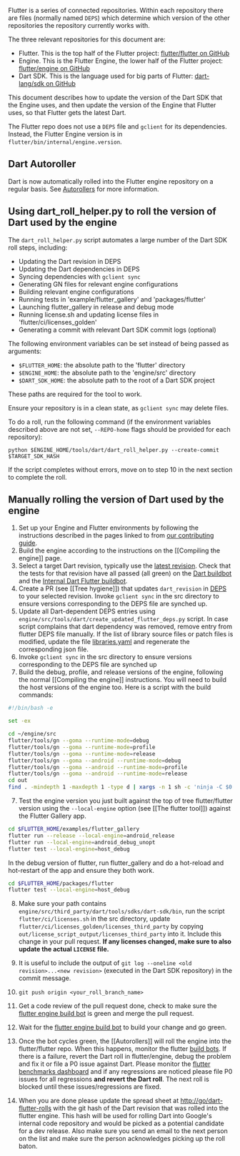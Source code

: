 Flutter is a series of connected repositories. Within each repository there are files (normally named `DEPS`) which determine which version of the other repositories the repository currently works with.

The three relevant repositories for this document are:

* Flutter. This is the top half of the Flutter project: [flutter/flutter on GitHub](https://github.com/flutter/flutter)
* Engine. This is the Flutter Engine, the lower half of the Flutter project: [flutter/engine on GitHub](https://github.com/flutter/engine)
* Dart SDK. This is the language used for big parts of Flutter: [dart-lang/sdk on GitHub](https://github.com/dart-lang/sdk)

This document describes how to update the version of the Dart SDK that the Engine uses, and then update the version of the Engine that Flutter uses, so that Flutter gets the latest Dart.

The Flutter repo does not use a `DEPS` file and `gclient` for its dependencies. Instead, the Flutter Engine version is in `flutter/bin/internal/engine.version`.

## Dart Autoroller

Dart is now automatically rolled into the Flutter engine repository on a regular basis. See [Autorollers](https://github.com/flutter/flutter/wiki/Autorollers) for more information.

## Using dart_roll_helper.py to roll the version of Dart used by the engine

The `dart_roll_helper.py` script automates a large number of the Dart SDK roll steps, including:

 - Updating the Dart revision in DEPS
 - Updating the Dart dependencies in DEPS
 - Syncing dependencies with `gclient sync`
 - Generating GN files for relevant engine configurations
 - Building relevant engine configurations
 - Running tests in 'example/flutter_gallery' and 'packages/flutter'
 - Launching flutter_gallery in release and debug mode
 - Running license.sh and updating license files in
   'flutter/ci/licenses_golden'
 - Generating a commit with relevant Dart SDK commit logs (optional)
                                                                         
The following environment variables can be set instead of being passed as
arguments:

 - `$FLUTTER_HOME`: the absolute path to the 'flutter' directory
 - `$ENGINE_HOME`: the absolute path to the 'engine/src' directory
 - `$DART_SDK_HOME`: the absolute path to the root of a Dart SDK project

These paths are required for the tool to work.

Ensure your repository is in a clean state, as `gclient sync` may delete files.

To do a roll, run the following command (if the environment variables described above are not set, `--REPO-home` flags should be provided for each repository):

```console
python $ENGINE_HOME/tools/dart/dart_roll_helper.py --create-commit $TARGET_SDK_HASH
```

If the script completes without errors, move on to step 10 in the next section to complete the roll.

## Manually rolling the version of Dart used by the engine 

1. Set up your Engine and Flutter environments by following the instructions described in the pages
   linked to from [our contributing guide](https://github.com/flutter/engine/blob/master/CONTRIBUTING.md).
2. Build the engine according to the instructions on the [[Compiling the engine]] page.
3. Select a target Dart revision, typically use the [latest revision](https://github.com/dart-lang/sdk/commits/master). Check that the tests for that revision have all passed (all green) on the [Dart buildbot](https://ci.chromium.org/p/flutter/g/engine/console) and the [Internal Dart Flutter buildbot](https://ci.chromium.org/p/dart/g/flutter/console).
3. Create a PR (see [[Tree hygiene]]) that updates `dart_revision` in [DEPS](https://github.com/flutter/engine/blob/master/DEPS) to your selected revision. Invoke `gclient sync` in the src directory to ensure versions corresponding to the DEPS file are synched up.
4. Update all Dart-dependent DEPS entries using `engine/src/tools/dart/create_updated_flutter_deps.py` script. In case script complains that dart dependency was removed, remove entry from flutter DEPS file manually. If the list of library source files or patch files is modified, update the file [libraries.yaml](https://github.com/flutter/engine/blob/master/lib/snapshot/libraries.yaml) and regenerate the corresponding json file.
5. Invoke `gclient sync` in the src directory to ensure versions corresponding to the DEPS file are synched up
6. Build the debug, profile, and release versions of the engine, following the normal [[Compiling the engine]] instructions. You will need to build the host versions of the engine too. Here is a script with the build commands:

```bash
#!/bin/bash -e

set -ex

cd ~/engine/src
flutter/tools/gn --goma --runtime-mode=debug
flutter/tools/gn --goma --runtime-mode=profile
flutter/tools/gn --goma --runtime-mode=release
flutter/tools/gn --goma --android --runtime-mode=debug
flutter/tools/gn --goma --android --runtime-mode=profile
flutter/tools/gn --goma --android --runtime-mode=release
cd out
find . -mindepth 1 -maxdepth 1 -type d | xargs -n 1 sh -c 'ninja -C $0 -j1000 || exit 255'
```

7. Test the engine version you just built against the top of tree flutter/flutter version using the `--local-engine` option (see [[The flutter tool]]) against the Flutter Gallery app.

```bash
cd $FLUTTER_HOME/examples/flutter_gallery
flutter run --release --local-engine=android_release
flutter run --local-engine=android_debug_unopt
flutter test --local-engine=host_debug 
```

In the debug version of flutter, run flutter_gallery and do a hot-reload and hot-restart of the app and ensure they both work.

```bash
cd $FLUTTER_HOME/packages/flutter
flutter test --local-engine=host_debug
```

8. Make sure your path contains `engine/src/third_party/dart/tools/sdks/dart-sdk/bin`, run the script `flutter/ci/licenses.sh` in the src directory, update `flutter/ci/licenses_golden/licenses_third_party` by copying `out/license_script_output/licenses_third_party` into it. Include this change in your pull request.
**If any licenses changed, make sure to also update the actual `LICENSE` file.**

9. It is useful to include the output of `git log --oneline <old revision>...<new revision>` (executed in the Dart SDK repository) in the commit message.

10. `git push origin <your_roll_branch_name>`

11. Get a code review of the pull request done, check to make sure the [flutter engine build bot](https://build.chromium.org/p/client.flutter/console) is green and merge the pull request.

12. Wait for the [flutter engine build bot](https://build.chromium.org/p/client.flutter/console) to build your change and go green.

13. Once the bot cycles green, the [[Autorollers]] will roll the engine into the flutter/flutter repo. When this happens, monitor the flutter [build bots](https://flutter-dashboard.appspot.com/build.html). If there is a failure, revert the Dart roll in flutter/engine, debug the problem and fix it or file a P0 issue against Dart. Please monitor the [flutter benchmarks dashboard](https://flutter-dashboard.appspot.com/benchmarks.html) and if any regressions are noticed please file P0 issues for all regressions **and revert the Dart roll**. The next roll is blocked until these issues/regressions are fixed.

14. When you are done please update the spread sheet at [http://go/dart-flutter-rolls](http://go/dart-flutter-rolls) with the git hash of the Dart revision that was rolled into the flutter engine. This hash will be used for rolling Dart into Google's internal code repository and would be picked as a potential candidate for a dev release. Also make sure you send an email to the next person on the list and make sure the person acknowledges picking up the roll baton.